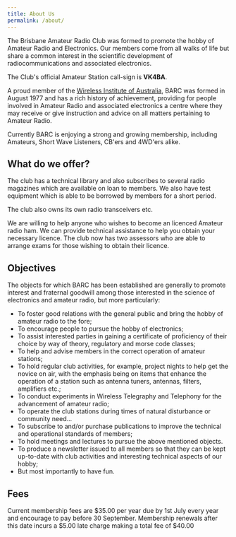 ```yaml
---
title: About Us
permalink: /about/
---
```


The Brisbane Amateur Radio Club was formed to promote the hobby of Amateur Radio and Electronics.
Our members come from all walks of life but share a common interest in the scientific development of
radiocommunications and associated electronics.

The Club's official Amateur Station call-sign is __VK4BA__.

A proud member of the [Wireless Institute of
Australia](http://www.wia.org.au), BARC was formed in August 1977 and has
a rich history of achievement, providing for people involved in Amateur Radio and associated
electronics a centre where they may receive or give instruction and advice on all matters
pertaining to Amateur Radio.

Currently BARC is enjoying a strong and growing membership, including Amateurs, Short Wave
Listeners, CB'ers and 4WD'ers alike.

## What do we offer?

The club has a technical library and also subscribes to several radio magazines which are
available on loan to members. We also have test equipment which is able to be borrowed
by members for a short period.

The club also owns its own radio transceivers etc.

We are willing to help anyone who wishes to become an licenced Amateur radio ham.
We can provide technical assistance to help you obtain your necessary licence. The club
now has two assessors who are able to arrange exams for those wishing to obtain their licence.

## Objectives

The objects for which BARC has been established are generally to promote interest and fraternal
goodwill among those interested in the science of electronics and amateur radio, but more particularly:

* To foster good relations with the general public and bring the hobby of amateur radio to the fore;
* To encourage people to pursue the hobby of electronics;
* To assist interested parties in gaining a certificate of proficiency of their choice by way of theory, regulatory and morse code classes;
* To help and advise members in the correct operation of amateur stations;
* To hold regular club activities, for example, project nights to help get the novice on air, with the emphasis being on items that enhance the operation of a station such as antenna tuners, antennas, filters, amplifiers etc.;
* To conduct experiments in Wireless Telegraphy and Telephony for the advancement of amateur radio;
* To operate the club stations during times of natural disturbance or community need...
* To subscribe to and/or purchase publications to improve the technical and operational standards of members;
* To hold meetings and lectures to pursue the above mentioned objects.
* To produce a newsletter issued to all members so that they can be kept up-to-date with club activities and interesting technical aspects of our hobby;
* But most importantly to have fun.

## Fees

Current membership fees are $35.00 per year due by 1st July every year and encourage to pay before
30 September. Membership renewals after this date incurs a $5.00 late charge making a total fee of $40.00
